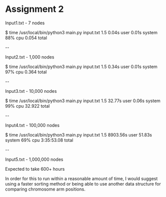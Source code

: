 # Assignment 2

Input1.txt - 7 nodes

$ time /usr/local/bin/python3 main.py input.txt 1.5
0.04s user 0.01s system 88% cpu 0.054 total

--

Input2.txt - 1,000 nodes

$ time /usr/local/bin/python3 main.py input.txt 1.5
0.34s user 0.01s system 97% cpu 0.364 total

--

Input3.txt - 10,000 nodes

$ time /usr/local/bin/python3 main.py input.txt 1.5
32.77s user 0.06s system 99% cpu 32.922 total

--

Input4.txt - 100,000 nodes

$ time /usr/local/bin/python3 main.py input.txt 1.5
8903.56s user 51.83s system 69% cpu 3:35:53.08 total

--

Input5.txt - 1,000,000 nodes

Expected to take 600+ hours

In order for this to run within a reasonable amount of time, I would suggest using a faster sorting method or being able to use another data structure for comparing chromosome arm positions.